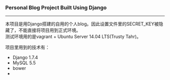 ### Personal Blog Project Built Using Django
---
本项目是用Django搭建的自用的个人blog。因此设置文件里的SECRET_KEY被隐藏了，不能直接将项目用到正式环境。  
测试环境用的是vagrant + Ubuntu Server 14.04 LTS(Trusty Tahr)。

项目里用到的技术有：  
* Django 1.7.4
* MySQL 5.5 
* bower
* 
